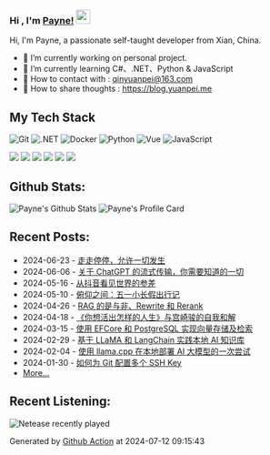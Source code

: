 ### Hi , I'm [Payne!](https://blog.yuanpei.me) <img src="https://media.giphy.com/media/hvRJCLFzcasrR4ia7z/giphy.gif" width="25px">

Hi, I'm Payne, a passionate self-taught developer from Xian, China. 

- 🔭 I’m currently working on personal project.
- 🌱 I’m currently learning  C#、.NET、Python & JavaScript
- 💬 How to contact with : qinyuanpei@163.com
- 👯 How to share thoughts : https://blog.yuanpei.me

## My Tech Stack
![Git](https://img.shields.io/badge/-Git-%23F05032?style=flat-square&logo=git&logoColor=%23ffffff)
![.NET](https://img.shields.io/badge/-.NET-0080C3?style=flat-square&logo=microsoft&logoColor=ffffff)
![Docker](https://img.shields.io/badge/-Docker-%231572B6?style=flat-square&logo=docker)
![Python](http://img.shields.io/badge/-Python-3C78A9?style=flat-square&logo=python&logoColor=ffffff)
![Vue](https://img.shields.io/badge/-Vue-%23E44D27?style=flat-square&logo=html5&logoColor=ffffff)
![JavaScript](https://img.shields.io/badge/-JavaScript-%23F7DF1C?style=flat-square&logo=javascript&logoColor=000000&labelColor=%23F7DF1C&color=%23FFCE5A)

[![](https://img.shields.io/badge/Editor-Visual%20Studio%20Code-007ACC?style=flat-square&logo=visual-studio-code&logoColor=ffffff)](https://code.visualstudio.com/)
[![](https://img.shields.io/badge/-Markdown-black?style=flat-square&logo=markdown&logoColor=ffffff)](https://www.markdownguide.org/)
[![](https://img.shields.io/badge/-GitHub%20Actions-2088FF?style=flat-square&logo=github-actions&logoColor=ffffff)](https://github.com/features/actions)
[![](https://img.shields.io/badge/-PostgreSQL-336791?style=flat-square&logo=postgresql&logoColor=ffffff)](https://www.postgresql.org/)
[![](https://img.shields.io/badge/-Elastic%20Stack-005571?style=flat-square&logo=elastic-stack&logoColor=ffffff)](https://www.elastic.co/)
[![](https://img.shields.io/badge/-Linux-Fcc624?style=flat-square&logo=linux&logoColor=ffffff)](https://www.linux.org/)

## Github Stats:
![Payne's Github Stats](https://github-readme-stats.vercel.app/api?username=qinyuanpei&show_icons=true&theme=dark)
![Payne's Profile Card](http://github-profile-summary-cards.vercel.app/api/cards/profile-details?username=qinyuanpei&theme=tokyonight)

## Recent Posts:
* 2024-06-23 - [走走停停，允许一切发生](https://blog.yuanpei.me/posts/g-for-gap/)
* 2024-06-06 - [关于 ChatGPT 的流式传输，你需要知道的一切](https://blog.yuanpei.me/posts/everything-you-need-to-know-about-streaming-with-chatgpt/)
* 2024-05-16 - [从抖音看见世界的参差](https://blog.yuanpei.me/posts/seeing-the-world-through-tiktok/)
* 2024-05-10 - [俯仰之间：五一小长假出行记](https://blog.yuanpei.me/posts/in-the-twinkling-of-an-eye/)
* 2024-04-26 - [RAG 的是与非、Rewrite 和 Rerank](https://blog.yuanpei.me/posts/the-true-or-false-rewrite-rerank-of-rag/)
* 2024-04-18 - [《你想活出怎样的人生》与宫崎骏的自我和解](https://blog.yuanpei.me/posts/the-boy-the-heron-the-self-reconciliation/)
* 2024-03-15 - [使用 EFCore 和 PostgreSQL 实现向量存储及检索](https://blog.yuanpei.me/posts/use-efcore-with-postgresql-for-vector-storage-and-retrieval/)
* 2024-02-29 - [基于 LLaMA 和 LangChain 实践本地 AI 知识库](https://blog.yuanpei.me/posts/practice-local-ai-knowledg-base-based-on-llama-and-langchain/)
* 2024-02-04 - [使用 llama.cpp 在本地部署 AI 大模型的一次尝试](https://blog.yuanpei.me/posts/an-attempt-to-deploy-a-large-ai-model-locally-using-llama.cpp/)
* 2024-01-30 - [如何为 Git 配置多个 SSH Key](https://blog.yuanpei.me/posts/how-to-configure-multiple-ssh-keys-for-git/)
* [More...](https://blog.yuanpei.me/)

## Recent Listening:
![Netease recently played](https://listen.yuanpei.me/?id=47002864&title=最近在听&number=7&size=60&show_percent=1)

Generated by [Github Action](https://github.com/qinyuanpei/qinyuanpei/actions) at 2024-07-12 09:15:43
